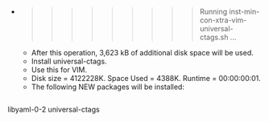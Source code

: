 * >>>>>>>>> Running inst-min-con-xtra-vim-universal-ctags.sh ...
  * After this operation, 3,623 kB of additional disk space will be used.
  * Install universal-ctags.
  * Use this for VIM.
  * Disk size = 4122228K. Space Used = 4388K. Runtime = 00:00:00:01.
  * The following NEW packages will be installed:
  ```bash
libyaml-0-2 universal-ctags
  ```
